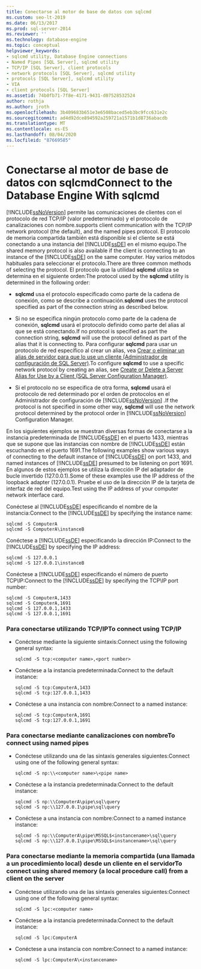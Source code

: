 ```yaml
---
title: Conectarse al motor de base de datos con sqlcmd
ms.custom: seo-lt-2019
ms.date: 06/13/2017
ms.prod: sql-server-2014
ms.reviewer: ''
ms.technology: database-engine
ms.topic: conceptual
helpviewer_keywords:
- sqlcmd utility, Database Engine connections
- Named Pipes [SQL Server], sqlcmd utility
- TCP/IP [SQL Server], client protocols
- network protocols [SQL Server], sqlcmd utility
- protocols [SQL Server], sqlcmd utility
- VIA
- client protocols [SQL Server]
ms.assetid: 74b0fb71-7f8e-4171-9431-d07528532524
author: rothja
ms.author: jroth
ms.openlocfilehash: 3b409683b651e3e6508baced5eb3bc9fcc631e2c
ms.sourcegitcommit: ad4d92dce894592a259721a1571b1d8736abacdb
ms.translationtype: MT
ms.contentlocale: es-ES
ms.lasthandoff: 08/04/2020
ms.locfileid: "87669585"
---
```

# <a name="connect-to-the-database-engine-with-sqlcmd"></a><span data-ttu-id="b706e-102">Conectarse al motor de base de datos con sqlcmd</span><span class="sxs-lookup"><span data-stu-id="b706e-102">Connect to the Database Engine With sqlcmd</span></span>
  [!INCLUDE[ssNoVersion](../../includes/ssnoversion-md.md)] <span data-ttu-id="b706e-103">permite las comunicaciones de clientes con el protocolo de red TCP/IP (valor predeterminado) y el protocolo de canalizaciones con nombre.</span><span class="sxs-lookup"><span data-stu-id="b706e-103">supports client communication with the TCP/IP network protocol (the default), and the named pipes protocol.</span></span> <span data-ttu-id="b706e-104">El protocolo de memoria compartida también está disponible si el cliente se está conectando a una instancia del [!INCLUDE[ssDE](../../includes/ssde-md.md)] en el mismo equipo.</span><span class="sxs-lookup"><span data-stu-id="b706e-104">The shared memory protocol is also available if the client is connecting to an instance of the [!INCLUDE[ssDE](../../includes/ssde-md.md)] on the same computer.</span></span> <span data-ttu-id="b706e-105">Hay varios métodos habituales para seleccionar el protocolo.</span><span class="sxs-lookup"><span data-stu-id="b706e-105">There are three common methods of selecting the protocol.</span></span> <span data-ttu-id="b706e-106">El protocolo que la utilidad **sqlcmd** utiliza se determina en el siguiente orden:</span><span class="sxs-lookup"><span data-stu-id="b706e-106">The protocol used by the **sqlcmd** utility is determined in the following order:</span></span>  
  
-   <span data-ttu-id="b706e-107">**sqlcmd** usa el protocolo especificado como parte de la cadena de conexión, como se describe a continuación.</span><span class="sxs-lookup"><span data-stu-id="b706e-107">**sqlcmd** uses the protocol specified as part of the connection string as described below.</span></span>  
  
-   <span data-ttu-id="b706e-108">Si no se especifica ningún protocolo como parte de la cadena de conexión, **sqlcmd** usará el protocolo definido como parte del alias al que se está conectando.</span><span class="sxs-lookup"><span data-stu-id="b706e-108">If no protocol is specified as part the connection string, **sqlcmd** will use the protocol defined as part of the alias that it is connecting to.</span></span> <span data-ttu-id="b706e-109">Para configurar **sqlcmd** para usar un protocolo de red específico al crear un alias, vea [Crear o eliminar un alias de servidor para que lo use un cliente &#40;Administrador de configuración de SQL Server&#41;](../../database-engine/configure-windows/create-or-delete-a-server-alias-for-use-by-a-client.md).</span><span class="sxs-lookup"><span data-stu-id="b706e-109">To configure **sqlcmd** to use a specific network protocol by creating an alias, see [Create or Delete a Server Alias for Use by a Client &#40;SQL Server Configuration Manager&#41;](../../database-engine/configure-windows/create-or-delete-a-server-alias-for-use-by-a-client.md).</span></span>  
  
-   <span data-ttu-id="b706e-110">Si el protocolo no se especifica de otra forma, **sqlcmd** usará el protocolo de red determinado por el orden de protocolos en el Administrador de configuración de [!INCLUDE[ssNoVersion](../../includes/ssnoversion-md.md)] .</span><span class="sxs-lookup"><span data-stu-id="b706e-110">If the protocol is not specified in some other way, **sqlcmd** will use the network protocol determined by the protocol order in [!INCLUDE[ssNoVersion](../../includes/ssnoversion-md.md)] Configuration Manager.</span></span>  
  
 <span data-ttu-id="b706e-111">En los siguientes ejemplos se muestran diversas formas de conectarse a la instancia predeterminada de [!INCLUDE[ssDE](../../includes/ssde-md.md)] en el puerto 1433, mientras que se supone que las instancias con nombre de [!INCLUDE[ssDE](../../includes/ssde-md.md)] están escuchando en el puerto 1691.</span><span class="sxs-lookup"><span data-stu-id="b706e-111">The following examples show various ways of connecting to the default instance of [!INCLUDE[ssDE](../../includes/ssde-md.md)] on port 1433, and named instances of [!INCLUDE[ssDE](../../includes/ssde-md.md)] presumed to be listening on port 1691.</span></span> <span data-ttu-id="b706e-112">En algunos de estos ejemplos se utiliza la dirección IP del adaptador de bucle invertido (127.0.0.1).</span><span class="sxs-lookup"><span data-stu-id="b706e-112">Some of these examples use the IP address of the loopback adapter (127.0.0.1).</span></span> <span data-ttu-id="b706e-113">Pruebe el uso de la dirección IP de la tarjeta de interfaz de red del equipo.</span><span class="sxs-lookup"><span data-stu-id="b706e-113">Test using the IP address of your computer network interface card.</span></span>  
  
 <span data-ttu-id="b706e-114">Conéctese al [!INCLUDE[ssDE](../../includes/ssde-md.md)] especificando el nombre de la instancia:</span><span class="sxs-lookup"><span data-stu-id="b706e-114">Connect to the [!INCLUDE[ssDE](../../includes/ssde-md.md)] by specifying the instance name:</span></span>  
  
```  
sqlcmd -S ComputerA  
sqlcmd -S ComputerA\instanceB  
```  
  
 <span data-ttu-id="b706e-115">Conéctese a [!INCLUDE[ssDE](../../includes/ssde-md.md)] especificando la dirección IP:</span><span class="sxs-lookup"><span data-stu-id="b706e-115">Connect to the [!INCLUDE[ssDE](../../includes/ssde-md.md)] by specifying the IP address:</span></span>  
  
```  
sqlcmd -S 127.0.0.1  
sqlcmd -S 127.0.0.1\instanceB  
```  
  
 <span data-ttu-id="b706e-116">Conéctese a [!INCLUDE[ssDE](../../includes/ssde-md.md)] especificando el número de puerto TCP\IP:</span><span class="sxs-lookup"><span data-stu-id="b706e-116">Connect to the [!INCLUDE[ssDE](../../includes/ssde-md.md)] by specifying the TCP\IP port number:</span></span>  
  
```  
sqlcmd -S ComputerA,1433  
sqlcmd -S ComputerA,1691  
sqlcmd -S 127.0.0.1,1433  
sqlcmd -S 127.0.0.1,1691  
```  
  
### <a name="to-connect-using-tcpip"></a><span data-ttu-id="b706e-117">Para conectarse utilizando TCP/IP</span><span class="sxs-lookup"><span data-stu-id="b706e-117">To connect using TCP/IP</span></span>  
  
-   <span data-ttu-id="b706e-118">Conéctese mediante la siguiente sintaxis:</span><span class="sxs-lookup"><span data-stu-id="b706e-118">Connect using the following general syntax:</span></span>  
  
    ```  
    sqlcmd -S tcp:<computer name>,<port number>  
    ```  
  
-   <span data-ttu-id="b706e-119">Conéctese a la instancia predeterminada:</span><span class="sxs-lookup"><span data-stu-id="b706e-119">Connect to the default instance:</span></span>  
  
    ```  
    sqlcmd -S tcp:ComputerA,1433  
    sqlcmd -S tcp:127.0.0.1,1433  
    ```  
  
-   <span data-ttu-id="b706e-120">Conéctese a una instancia con nombre:</span><span class="sxs-lookup"><span data-stu-id="b706e-120">Connect to a named instance:</span></span>  
  
    ```  
    sqlcmd -S tcp:ComputerA,1691  
    sqlcmd -S tcp:127.0.0.1,1691  
    ```  
  
### <a name="to-connect-using-named-pipes"></a><span data-ttu-id="b706e-121">Para conectarse mediante canalizaciones con nombre</span><span class="sxs-lookup"><span data-stu-id="b706e-121">To connect using named pipes</span></span>  
  
-   <span data-ttu-id="b706e-122">Conéctese utilizando una de las sintaxis generales siguientes:</span><span class="sxs-lookup"><span data-stu-id="b706e-122">Connect using one of the following general syntax:</span></span>  
  
    ```  
    sqlcmd -S np:\\<computer name>\<pipe name>  
    ```  
  
-   <span data-ttu-id="b706e-123">Conéctese a la instancia predeterminada:</span><span class="sxs-lookup"><span data-stu-id="b706e-123">Connect to the default instance:</span></span>  
  
    ```  
    sqlcmd -S np:\\ComputerA\pipe\sql\query  
    sqlcmd -S np:\\127.0.0.1\pipe\sql\query  
    ```  
  
-   <span data-ttu-id="b706e-124">Conéctese a una instancia con nombre:</span><span class="sxs-lookup"><span data-stu-id="b706e-124">Connect to a named instance instance:</span></span>  
  
    ```  
    sqlcmd -S np:\\ComputerA\pipe\MSSQL$<instancename>\sql\query  
    sqlcmd -S np:\\127.0.0.1\pipe\MSSQL$<instancename>\sql\query  
    ```  
  
### <a name="to-connect-using-shared-memory-a-local-procedure-call-from-a-client-on-the-server"></a><span data-ttu-id="b706e-125">Para conectarse mediante la memoria compartida (una llamada a un procedimiento local) desde un cliente en el servidor</span><span class="sxs-lookup"><span data-stu-id="b706e-125">To connect using shared memory (a local procedure call) from a client on the server</span></span>  
  
-   <span data-ttu-id="b706e-126">Conéctese utilizando una de las sintaxis generales siguientes:</span><span class="sxs-lookup"><span data-stu-id="b706e-126">Connect using one of the following general syntax:</span></span>  
  
    ```  
    sqlcmd -S lpc:<computer name>  
    ```  
  
-   <span data-ttu-id="b706e-127">Conéctese a la instancia predeterminada:</span><span class="sxs-lookup"><span data-stu-id="b706e-127">Connect to the default instance:</span></span>  
  
    ```  
    sqlcmd -S lpc:ComputerA  
    ```  
  
-   <span data-ttu-id="b706e-128">Conéctese a una instancia con nombre:</span><span class="sxs-lookup"><span data-stu-id="b706e-128">Connect to a named instance:</span></span>  
  
    ```  
    sqlcmd -S lpc:ComputerA\<instancename>  
    ```  
  
  
